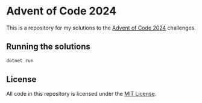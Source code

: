 # Advent of Code 2024

This is a repository for my solutions to the [Advent of Code 2024](https://adventofcode.com/2024) challenges.

## Running the solutions

```sh
dotnet run
```

## License

All code in this repository is licensed under the [MIT License](LICENSE).
